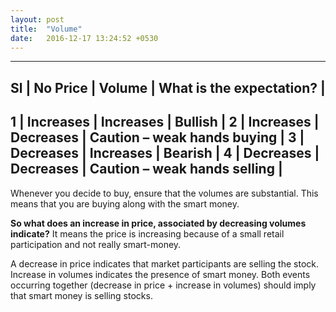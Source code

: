```yaml
---
layout: post
title:  "Volume"
date:   2016-12-17 13:24:52 +0530
---
```

_______________________________________________________________
Sl | No Price  |    Volume   |  What is the expectation?      |
---------------------------------------------------------------
1  | Increases |  Increases  |  Bullish                       |
2  | Increases |  Decreases  |  Caution – weak hands buying   |
3  | Decreases |  Increases  |  Bearish                       |
4  | Decreases |  Decreases  |  Caution – weak hands selling  |
---------------------------------------------------------------

Whenever you decide to buy, ensure that the volumes are substantial. This means that you are buying along with the smart money.

**So what does an increase in price, associated by decreasing volumes indicate?**
It means the price is increasing because of a small retail participation and not really smart-money.

A decrease in price indicates that market participants are selling the stock. Increase in volumes
indicates the presence of smart money. Both events occurring together (decrease in price + increase
in volumes) should imply that smart money is selling stocks.
